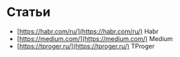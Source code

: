 # Статьи

- [https://habr.com/ru/](https://habr.com/ru/) Habr
- [https://medium.com/](https://medium.com/) Medium
- [https://tproger.ru/](https://tproger.ru/) TProger
